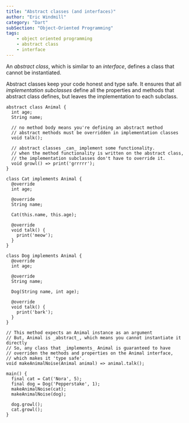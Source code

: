 ```yaml
---
title: "Abstract classes (and interfaces)"
author: "Eric Windmill"
category: "Dart"
subSection: "Object-Oriented Programming"
tags:
    - object oriented programming
    - abstract class
    - interface
---
```


An _abstract class_, which is similar to an _interface_, defines a class that cannot be instantiated. 

Abstract classes keep your code honest and type safe. It ensures that all _implementation subclasses_ define all the properties and methods that abstract class defines, but leaves the implementation to each subclass. 

```run-dartpad:theme-light:run-false:split-60
abstract class Animal {
  int age;
  String name;

  // no method body means you're defining an abstract method
  // abstract methods must be overridden in implementation classes
  void talk();

  // abstract classes _can_ implement some functionality. 
  // when the method functionality is written on the abstract class,
  // the implementation subclasses don't have to override it.
  void growl() => print('grrrrr');
}

class Cat implements Animal {
  @override
  int age;

  @override
  String name;

  Cat(this.name, this.age);

  @override
  void talk() {
    print('meow');
  }
}

class Dog implements Animal {
  @override
  int age;

  @override
  String name;

  Dog(String name, int age);

  @override
  void talk() {
    print('bark');
  }
}

// This method expects an Animal instance as an argument
// But, Animal is _abstract_, which means you cannot instantiate it directly
// So, any class that _implements_ Animal is guaranteed to have
// overriden the methods and properties on the Animal interface, 
// which makes it 'type safe'.
void makeAnimalNoise(Animal animal) => animal.talk();

main() {
  final cat = Cat('Nora', 5);
  final dog = Dog('Pepperstake', 1);
  makeAnimalNoise(cat);
  makeAnimalNoise(dog);

  dog.growl();
  cat.growl();
}
```
